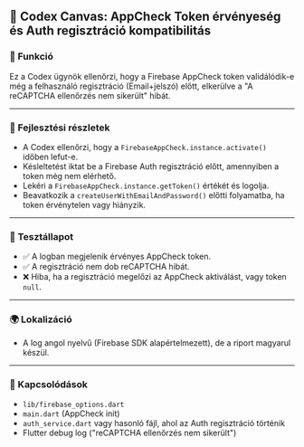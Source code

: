 ## 🔹 Codex Canvas: AppCheck Token érvényeség és Auth regisztráció kompatibilitás

### 🌟 Funkció

Ez a Codex ügynök ellenőrzi, hogy a Firebase AppCheck token validálódik-e még a felhasználó regisztráció (Email+jelszó) előtt, elkerülve a "A reCAPTCHA ellenőrzés nem sikerült" hibát.

---

### 🧠 Fejlesztési részletek

- A Codex ellenőrzi, hogy a `FirebaseAppCheck.instance.activate()` időben lefut-e.
- Késleltetést iktat be a Firebase Auth regisztráció előtt, amennyiben a token még nem elérhető.
- Lekéri a `FirebaseAppCheck.instance.getToken()` értékét és logolja.
- Beavatkozik a `createUserWithEmailAndPassword()` előtti folyamatba, ha token érvénytelen vagy hiányzik.

---

### 🧪 Tesztállapot

- ✅ A logban megjelenik érvényes AppCheck token.
- ✅ A regisztráció nem dob reCAPTCHA hibát.
- ❌ Hiba, ha a regisztráció megelőzi az AppCheck aktiválást, vagy token `null`.

---

### 🌍 Lokalizáció

- A log angol nyelvű (Firebase SDK alapértelmezett), de a riport magyarul készül.

---

### 📌 Kapcsolódások

- `lib/firebase_options.dart`
- `main.dart` (AppCheck init)
- `auth_service.dart` vagy hasonló fájl, ahol az Auth regisztráció történik
- Flutter debug log ("reCAPTCHA ellenőrzés nem sikerült")
